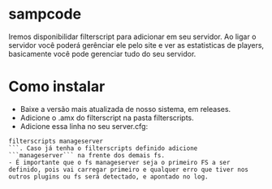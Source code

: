 # sampcode
Iremos disponibilidar filterscript para adicionar em seu servidor. Ao ligar o servidor você poderá gerênciar ele pelo site e ver as estatisticas de players, basicamente você pode gerenciar tudo do seu servidor.

# Como instalar
- Baixe a versão mais atualizada de nosso sistema, em releases.
- Adicione o .amx do filterscript na pasta filterscripts.
- Adicione essa linha no seu server.cfg:
```
filterscripts manageserver
```. Caso já tenha o filterscripts definido adicione ```manageserver``` na frente dos demais fs.
- É importante que o fs manageserver seja o primeiro FS a ser definido, pois vai carregar primeiro e qualquer erro que tiver nos outros plugins ou fs será detectado, e apontado no log.
